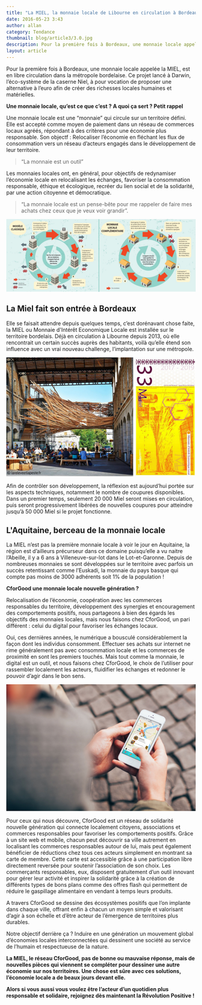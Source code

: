 ```yaml
---
title: "La MIEL, la monnaie locale de Libourne en circulation à Bordeaux"
date: 2016-05-23 3:43
author: allan
category: Tendance
thumbnail: blog/article3/3.0.jpg
description: Pour la première fois à Bordeaux, une monnaie locale appelée la MIEL, est en libre circulation dans la métropole bordelaise. Le projet à été lancé à Darwin et compte bien s’étendre sur l’ensemble de la ville de Bordeaux !
layout: article
---
```


Pour la première fois à Bordeaux, une monnaie locale appelée la MIEL, est en libre circulation dans la métropole bordelaise. Ce projet lancé à Darwin, l’éco-système de la caserne Niel, à pour vocation de proposer une alternative à l’euro afin de créer des richesses locales humaines et matérielles.

**Une monnaie locale, qu’est ce que c’est ? A quoi ça sert ? Petit rappel**

Une monnaie locale est une “monnaie” qui circule sur un territoire défini. Elle est accepté comme moyen de paiement dans un réseau de commerces locaux agréés, répondant à des critères pour une économie plus responsable.
Son objectf : Relocaliser l’économie en fléchant les flux de consommation vers un réseau d’acteurs engagés dans le développement de leur territoire.

> “La monnaie est un outil”

Les monnaies locales ont, en général, pour objectifs de redynamiser l’économie locale en relocalisant les échanges, favoriser la consommation responsable, éthique et écologique, recréer du lien social et de la solidarité, par une action citoyenne et démocratique.

> “La monnaie locale est un pense-bête pour me rappeler de faire mes achats chez ceux que je veux voir grandir”.

<img src='../../images/blog/article3/3.1.jpg' alt="schema monnaie locale">

## La Miel fait son entrée à Bordeaux

Elle se faisait attendre depuis quelques temps, c’est dorénavant chose faite, la MIEL ou Monnaie d'Intérêt Economique Locale est installée sur le territoire bordelais.
Déjà en circulation à Libourne depuis 2013, où elle rencontrait un certain succès auprès des habitants, voilà qu’elle étend son influence avec un vrai nouveau challenge, l’implantation sur une métropole.

<img src='../../images/blog/article3/3.2.jpg' alt="La MIEL et Darwin">

Afin de contrôler son développement, la réflexion est aujourd’hui portée sur les aspects techniques, notamment le nombre de coupures disponibles. Dans un premier temps, seulement 20 000 Miel seront mises en circulation, puis seront progressivement libérées de nouvelles coupures pour atteindre jusqu’à 50 000 Miel si le projet fonctionne.

## L'Aquitaine, berceau de la monnaie locale

La MIEL n’est pas la première monnaie locale à voir le jour en Aquitaine, la région est d’ailleurs précurseur dans ce domaine puisqu’elle a vu naitre l’Abeille, il y a 6 ans à Villeneuve-sur-lot dans le Lot-et-Garonne.
Depuis de nombreuses monnaies se sont développées sur le territoire avec parfois un succès retentissant comme l’Euskadi, la monnaie du pays basque qui compte pas moins de 3000 adhérents soit 1% de la population !

**CforGood une monnaie locale nouvelle génération ?**

Relocalisation de l’économie, coopération avec les commerces responsables du territoire, développement des synergies et encouragement des comportements positifs, nous partageons à bien des égards les objectifs des monnaies locales, mais nous faisons chez CforGood, un pari différent : celui du digital pour favoriser les échanges locaux.

Oui, ces dernières années, le numérique a bousculé considérablement la façon dont les individus consomment. Effectuer ses achats sur internet ne rime généralement pas avec consommation locale et les commerces de proximité en sont les premiers touchés.
Mais tout comme la monnaie, le digital est un outil, et nous faisons chez CforGood, le choix de l’utiliser pour rassembler localement les acteurs, fluidifier les échanges et redonner le pouvoir d’agir dans le bon sens.

<img src='../../images/blog/article3/3.3.jpg' alt="Application CforGood">

Pour ceux qui nous découvre, CforGood est un réseau de solidarité nouvelle génération qui connecte localement citoyens, associations et commerces responsables pour favoriser les comportements positifs.
Grâce à un site web et mobile, chacun peut découvrir sa ville autrement en localisant les commerces responsables autour de lui, mais peut également bénéficier de réductions chez tous ces acteurs simplement en montrant sa carte de membre. Cette carte est accessible grâce à une participation libre directement reversée pour soutenir l’association de son choix.
Les commerçants responsables, eux, disposent gratuitement d’un outil innovant pour gérer leur activité et inspirer la solidarité grâce à la création de différents types de bons plans comme des offres flash qui permettent de réduire le gaspillage alimentaire en vendant à temps leurs produits.

A travers CforGood se dessine des écosystèmes positifs que l’on implante dans chaque ville, offrant enfin à chacun un moyen simple et valorisant d’agir à son échelle et d’être acteur de l’émergence de territoires plus durables.

Notre objectif derrière ça ? Induire en une génération un mouvement global d’économies locales interconnectées qui dessinent une société au service de l’humain et respectueuse de la nature.


**La MIEL, le réseau CforGood, pas de bonne ou mauvaise réponse, mais de nouvelles pièces qui viennent se compléter pour dessiner une autre économie sur nos territoires. Une chose est sûre avec ces solutions, l’économie locale a de beaux jours devant elle.**

**Alors si vous aussi vous voulez être l’acteur d’un quotidien plus responsable et solidaire, rejoignez dès maintenant la Révolution Positive !**